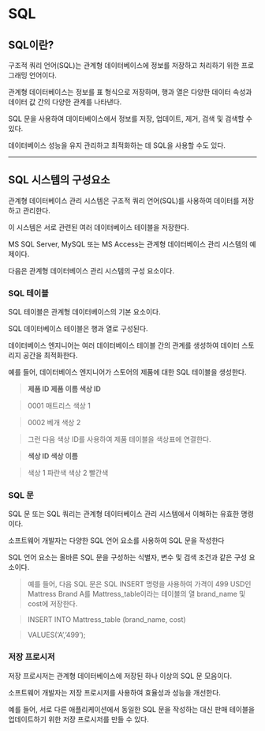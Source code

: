 # SQL

## SQL이란?

구조적 쿼리 언어(SQL)는 관계형 데이터베이스에 정보를 저장하고 처리하기 위한 프로그래밍 언어이다.

관계형 데이터베이스는 정보를 표 형식으로 저장하며, 행과 열은 다양한 데이터 속성과 데이터 값 간의 다양한 관계를 나타낸다. 

SQL 문을 사용하여 데이터베이스에서 정보를 저장, 업데이트, 제거, 검색 및 검색할 수 있다. 

데이터베이스 성능을 유지 관리하고 최적화하는 데 SQL을 사용할 수도 있다.

***

## SQL 시스템의 구성요소

관계형 데이터베이스 관리 시스템은 구조적 쿼리 언어(SQL)를 사용하여 데이터를 저장하고 관리한다. 

이 시스템은 서로 관련된 여러 데이터베이스 테이블을 저장한다. 

MS SQL Server, MySQL 또는 MS Access는 관계형 데이터베이스 관리 시스템의 예제이다. 

다음은 관계형 데이터베이스 관리 시스템의 구성 요소이다. 

### SQL 테이블
SQL 테이블은 관계형 데이터베이스의 기본 요소이다.

SQL 데이터베이스 테이블은 행과 열로 구성된다. 
 
데이터베이스 엔지니어는 여러 데이터베이스 테이블 간의 관계를 생성하여 데이터 스토리지 공간을 최적화한다.

예를 들어, 데이터베이스 엔지니어가 스토어의 제품에 대한 SQL 테이블을 생성한다. 

>**제품 ID 제품 이름 색상 ID**

>  0001  매트리스 색상 1

>  0002   베개   색상 2

> 그런 다음 색상 ID를 사용하여 제품 테이블을 색상표에 연결한다.

> **색상 ID 색상 이름**

>  색상 1  파란색
>  색상 2  빨간색

### SQL 문

SQL 문 또는 SQL 쿼리는 관계형 데이터베이스 관리 시스템에서 이해하는 유효한 명령이다.

소프트웨어 개발자는 다양한 SQL 언어 요소를 사용하여 SQL 문을 작성한다

SQL 언어 요소는 올바른 SQL 문을 구성하는 식별자, 변수 및 검색 조건과 같은 구성 요소이다.

> 예를 들어, 다음 SQL 문은 SQL INSERT 명령을 사용하여 가격이 499 USD인 Mattress Brand A를 Mattress_table이라는 테이블의 열 brand_name 및 cost에 저장한다.

> INSERT INTO Mattress_table (brand_name, cost)

> VALUES(‘A’,’499’);

### 저장 프로시저

저장 프로시저는 관계형 데이터베이스에 저장된 하나 이상의 SQL 문 모음이다.

소프트웨어 개발자는 저장 프로시저를 사용하여 효율성과 성능을 개선한다.

예를 들어, 서로 다른 애플리케이션에서 동일한 SQL 문을 작성하는 대신 판매 테이블을 업데이트하기 위한 저장 프로시저를 만들 수 있다. 

